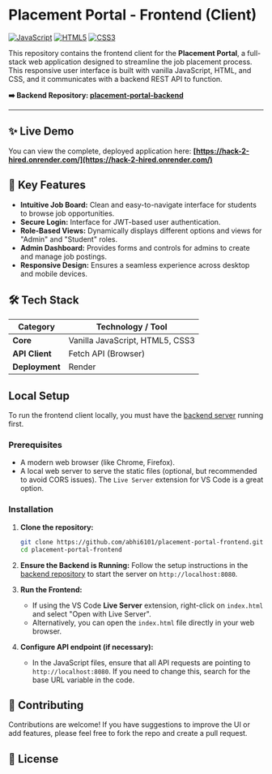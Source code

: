 # Placement Portal - Frontend (Client)

[![JavaScript](https://img.shields.io/badge/JavaScript-F7DF1E?style=for-the-badge&logo=javascript&logoColor=black)](https://www.javascript.com/)
[![HTML5](https://img.shields.io/badge/html5-%23E34F26.svg?style=for-the-badge&logo=html5&logoColor=white)](https://html.com/)
[![CSS3](https://img.shields.io/badge/css3-%231572B6.svg?style=for-the-badge&logo=css3&logoColor=white)](https://www.w3.org/Style/CSS/Overview.en.html)

This repository contains the frontend client for the **Placement Portal**, a full-stack web application designed to streamline the job placement process. This responsive user interface is built with vanilla JavaScript, HTML, and CSS, and it communicates with a backend REST API to function.

**➡️ Backend Repository: [placement-portal-backend](https://github.com/abhi6101/placement-portal-backend)**

---

## ✨ Live Demo

You can view the complete, deployed application here:
**[https://hack-2-hired.onrender.com/](https://hack-2-hired.onrender.com/)**

## 🚀 Key Features

-   **Intuitive Job Board:** Clean and easy-to-navigate interface for students to browse job opportunities.
-   **Secure Login:** Interface for JWT-based user authentication.
-   **Role-Based Views:** Dynamically displays different options and views for "Admin" and "Student" roles.
-   **Admin Dashboard:** Provides forms and controls for admins to create and manage job postings.
-   **Responsive Design:** Ensures a seamless experience across desktop and mobile devices.

## 🛠️ Tech Stack

| Category         | Technology / Tool         |
| ---------------- | ------------------------- |
| **Core**         | Vanilla JavaScript, HTML5, CSS3 |
| **API Client**   | Fetch API (Browser)       |
| **Deployment**   | Render                    |

## Local Setup

To run the frontend client locally, you must have the [backend server](https://github.com/abhi6101/placement-portal-backend) running first.

### Prerequisites

-   A modern web browser (like Chrome, Firefox).
-   A local web server to serve the static files (optional, but recommended to avoid CORS issues). The `Live Server` extension for VS Code is a great option.

### Installation

1.  **Clone the repository:**
    ```sh
    git clone https://github.com/abhi6101/placement-portal-frontend.git
    cd placement-portal-frontend
    ```

2.  **Ensure the Backend is Running:**
    Follow the setup instructions in the [backend repository](https://github.com/abhi6101/placement-portal-backend) to start the server on `http://localhost:8080`.

3.  **Run the Frontend:**
    -   If using the VS Code **Live Server** extension, right-click on `index.html` and select "Open with Live Server".
    -   Alternatively, you can open the `index.html` file directly in your web browser.

4.  **Configure API endpoint (if necessary):**
    -   In the JavaScript files, ensure that all API requests are pointing to `http://localhost:8080`. If you need to change this, search for the base URL variable in the code.

## 🤝 Contributing

Contributions are welcome! If you have suggestions to improve the UI or add features, please feel free to fork the repo and create a pull request.

## 📄 License
